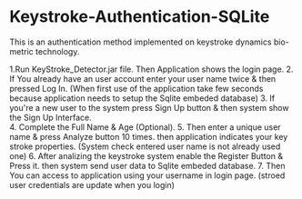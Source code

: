 # Keystroke-Authentication-SQLite
This is an authentication method implemented on keystroke dynamics bio-metric technology. 

1.Run KeyStroke_Detector.jar file. Then Application shows the login page.
2. If You already have an user account enter your user name twice & then pressed Log In.
(When first use of the application take few seconds because application needs to setup the Sqlite embeded database)
3. If you're a new user to the system press Sign Up button & then system show the Sign Up Interface.  
4. Complete the Full Name & Age (Optional).
5. Then enter a unique user name & press Analyze button 10 times. then application indicates your key stroke properties.
(System check entered user name is not already used one)
6. After analizing the keystroke system enable the Register Button & Press it. then system send user data to Sqlite embeded database.
7. Then You can access to application using your username in login page.
(stroed user credentials are update when you login)
